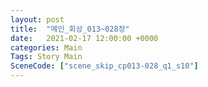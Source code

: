 ```yaml
---
layout: post
title:  "메인_회상_013~028장"
date:   2021-02-17 12:00:00 +0000
categories: Main
Tags: Story Main
SceneCode: ["scene_skip_cp013-028_q1_s10"]
---
```

